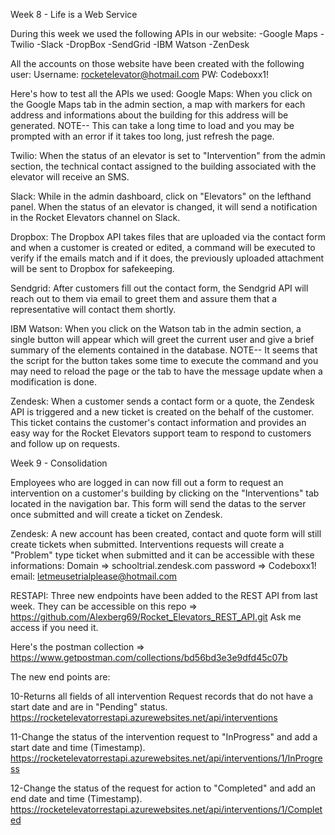 Week 8 - Life is a Web Service

During this week we used the following APIs in our website:
-Google Maps
-Twilio
-Slack
-DropBox
-SendGrid
-IBM Watson
-ZenDesk

All the accounts on those website have been created with the following user:
Username: rocketelevator@hotmail.com
PW: Codeboxx1!

Here's how to test all the APIs we used:
Google Maps: 
When you click on the Google Maps tab in the admin section, a map with markers for each address and informations about the building for this address will be generated. NOTE-- This can take a long time to load and you may be prompted with an error if it takes too long, just refresh the page.

Twilio:
When the status of an elevator is set to "Intervention" from the admin section, the technical contact assigned to the building associated with the elevator will receive an SMS.

Slack:
While in the admin dashboard, click on "Elevators" on the lefthand panel. When the status of an elevator is changed, it will send a notification in the Rocket Elevators channel on Slack.

Dropbox:
The Dropbox API takes files that are uploaded via the contact form and when a customer is created or edited, a command will be executed to verify if the emails match and if it does, the previously uploaded attachment will be sent to Dropbox for safekeeping.

Sendgrid:
After customers fill out the contact form, the Sendgrid API will reach out to them via email to greet them and assure them that a representative will contact them shortly.

IBM Watson:
When you click on the Watson tab in the admin section, a single button will appear which will greet the current user and give a brief summary of the elements contained in the database.
NOTE-- It seems that the script for the button takes some time to execute the command and you may need to reload the page or the tab to have the message update when a modification is done.

Zendesk:
When a customer sends a contact form or a quote, the Zendesk API is triggered and a new ticket is created on the behalf of the customer. This ticket contains the customer's contact information and provides an easy way for the Rocket Elevators support team to respond to customers and follow up on requests.


Week 9 - Consolidation

Employees who are logged in can now fill out a form to request an intervention on a customer's building by clicking on the "Interventions" tab located in the navigation bar. This form will send the datas to the server once submitted and will create a ticket on Zendesk.

Zendesk:
A new account has been created, contact and quote form will still create tickets when submitted. Interventions requests will create a "Problem" type ticket when submitted and it can be accessible with these informations:
Domain => schooltrial.zendesk.com
password => Codeboxx1!
email: letmeusetrialplease@hotmail.com

RESTAPI:
Three new endpoints have been added to the REST API from last week. They can be accessible on this repo => https://github.com/Alexberg69/Rocket_Elevators_REST_API.git
Ask me access if you need it.

Here's the postman collection => https://www.getpostman.com/collections/bd56bd3e3e9dfd45c07b

The new end points are:

10-Returns all fields of all intervention Request records that do not have a start date and are in "Pending" status.
https://rocketelevatorrestapi.azurewebsites.net/api/interventions

11-Change the status of the intervention request to "InProgress" and add a start date and time (Timestamp).
https://rocketelevatorrestapi.azurewebsites.net/api/interventions/1/InProgress

12-Change the status of the request for action to "Completed" and add an end date and time (Timestamp).
https://rocketelevatorrestapi.azurewebsites.net/api/interventions/1/Completed
